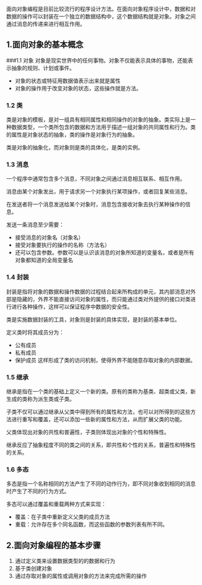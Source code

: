 面向对象编程是目前比较流行的程序设计方法。在面向对象程序设计中，数据和对数据的操作可以封装在一个独立的数据结构中，这个数据结构就是对象。对象之间通过消息的传递来进行相互作用。

## 1.面向对象的基本概念
###1.1 对象
对象是现实世界中的任何事物。对象不仅能表示具体的事物，还能表示抽象的规则、计划或事件。
- 对象的状态或特征用数据值表示出来就是属性
- 对象的操作用于改变对象的状态，这些操作就是方法。

### 1.2 类
类是对象的模板，是对一组具有相同属性和相同操作的对象的抽象。类实际上是一种数据类型，一个类所包含的数据和方法用于描述一组对象的共同属性和行为。类的属性是对象状态的抽象，类的操作是对象行为的抽象。

类是对象的抽象化，而对象则是类的具体化，是类的实例。

### 1.3 消息

一个程序中通常包含多个消息，不同对象之间通过消息相互联系、相互作用。

消息由某个对象发出，用于请求另一个对象执行某项操作，或者回复某些消息。

在发送者将一个消息发送给某个对象时，消息包含接收对象去执行某种操作的信息。

发送一条消息至少需要：
- 接受消息的对象名（对象名）
- 接受对象要执行的操作的名称（方法名）
- 还可以包含参数。参数可以是认识该消息的对象所知道的变量名，或者是所有对象都知道的全局变量名

### 1.4 封装

封装是指将对象的数据和操作数据的过程结合起来所构成的单元，其内部消息对外部是隐藏的，外界不能直接访问对象的属性，而只能通过类对外提供的接口对类进行进行各种操作，这样可以保证程序中数据的安全性。

类是实施数据封装的工具，对象则是封装的具体实现，是封装的基本单位。

定义类时将其成员分为：
- 公有成员
- 私有成员
- 保护成员
这样形成了类的访问机制，使得外界不能随意存取对象的内部数据。
### 1.5 继承

继承是指在一个类的基础上定义一个新的类。原有的类称为基类、超类或父类，新生成的类称为派生类或子类。

子类不仅可以通过继承从父类中得到所有的属性和方法，也可以对所得到的这些方法进行重写和覆盖，还可以添加一些新的属性和方法，从而扩展父类的功能。

父类体现出对象的共性和普遍性，子类则体现出对象的个性和特殊性。

继承反应了抽象程度不同的类之间的关系，即共性和个性的关系，普遍性和特殊性的关系。

### 1.6 多态

多态是指一个名称相同的方法产生了不同的动作行为，即不同对象收到相同的消息时产生了不同的行为方式。

多态可以通过覆盖和重载两种方式来实现：
- 覆盖：在子类中重新定义父类的成员方法
- 重载：允许存在多个同名函数，而这些函数的参数列表有所不同。
## 2.面向对象编程的基本步骤
1. 通过定义类来设置数据类型的的数据和行为
2. 基于类创建对象
3. 通过存取对象的属性或调用对象的方法来完成所需的操作

